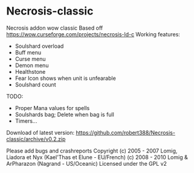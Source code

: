 # Necrosis-classic
Necrosis addon wow classic
Based off https://wow.curseforge.com/projects/necrosis-ld-c 
Working features:
- Soulshard overload
- Buff menu
- Curse menu
- Demon menu
- Healthstone 
- Fear Icon shows when unit is unfearable
- Soulshard count

TODO:
- Proper Mana values for spells
- Soulshards bag; Delete when bag is full 
- Timers... 

Download of latest version:
https://github.com/robert388/Necrosis-classic/archive/v0.2.zip

Please add bugs and crashreports
Copyright
(c) 2005 - 2007 Lomig, Liadora et Nyx (Kael'Thas et Elune - EU/French)
(c) 2008 - 2010 Lomig & ArPharazon (Nagrand - US/Oceanic)
Licensed under the GPL v2
